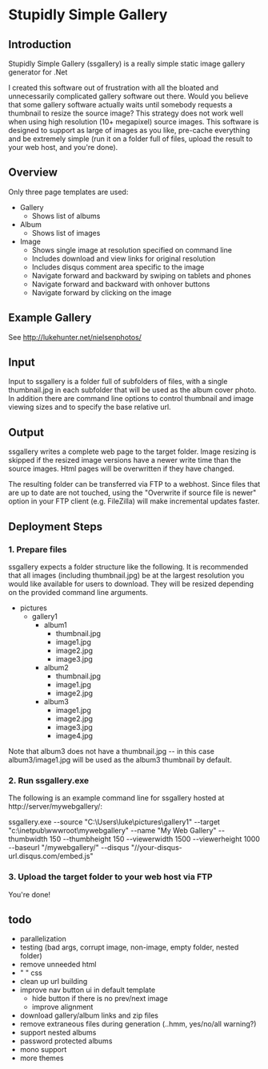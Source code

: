 # Stupidly Simple Gallery
## Introduction
Stupidly Simple Gallery (ssgallery) is a really simple static image gallery generator for .Net

I created this software out of frustration with all the bloated and unnecessarily complicated gallery software out there. Would you believe that some gallery software actually waits until somebody requests a thumbnail to resize the source image? This strategy does not work well when using high resolution (10+ megapixel) source images. This software is designed to support as large of images as you like, pre-cache everything and be extremely simple (run it on a folder full of files, upload the result to your web host, and you're done).

## Overview
Only three page templates are used:
- Gallery
  - Shows list of albums
- Album
  - Shows list of images
- Image
  - Shows single image at resolution specified on command line
  - Includes download and view links for original resolution
  - Includes disqus comment area specific to the image
  - Navigate forward and backward by swiping on tablets and phones
  - Navigate forward and backward with onhover buttons
  - Navigate forward by clicking on the image
  
## Example Gallery
See http://lukehunter.net/nielsenphotos/

## Input
Input to ssgallery is a folder full of subfolders of files, with a single thumbnail.jpg in each subfolder that will be used as the album cover photo. In addition there are command line options to control thumbnail and image viewing sizes and to specify the base relative url.

## Output
ssgallery writes a complete web page to the target folder. Image resizing is skipped if the resized image versions have a newer write time than the source images. Html pages will be overwritten if they have changed.

The resulting folder can be transferred via FTP to a webhost. Since files that are up to date are not touched, using the "Overwrite if source file is newer" option in your FTP client (e.g. FileZilla) will make incremental updates faster.

## Deployment Steps
### 1. Prepare files
ssgallery expects a folder structure like the following. It is recommended that all images (including thumbnail.jpg) be at the largest resolution you would like available for users to download. They will be resized depending on the provided command line arguments.

- pictures
  - gallery1
    - album1
      - thumbnail.jpg
      - image1.jpg
      - image2.jpg
      - image3.jpg
    - album2
      - thumbnail.jpg 
      - image1.jpg
      - image2.jpg
    - album3
      - image1.jpg
      - image2.jpg
      - image3.jpg
      - image4.jpg
      
Note that album3 does not have a thumbnail.jpg -- in this case album3/image1.jpg will be used as the album3 thumbnail by default.
      
### 2. Run ssgallery.exe

The following is an example command line for ssgallery hosted at http://server/mywebgallery/:

ssgallery.exe --source "C:\Users\luke\pictures\gallery1" --target "c:\inetpub\wwwroot\mywebgallery" --name "My Web Gallery" --thumbwidth 150 --thumbheight 150 --viewerwidth 1500 --viewerheight 1000 --baseurl "/mywebgallery/" --disqus "//your-disqus-url.disqus.com/embed.js"

### 3. Upload the target folder to your web host via FTP

You're done!

## todo
- parallelization
- testing (bad args, corrupt image, non-image, empty folder, nested folder)
- remove unneeded html
-   "       "    css
- clean up url building
- improve nav button ui in default template
  - hide button if there is no prev/next image
  - improve alignment
- download gallery/album links and zip files
- remove extraneous files during generation (..hmm, yes/no/all warning?)
- support nested albums
- password protected albums
- mono support
- more themes
